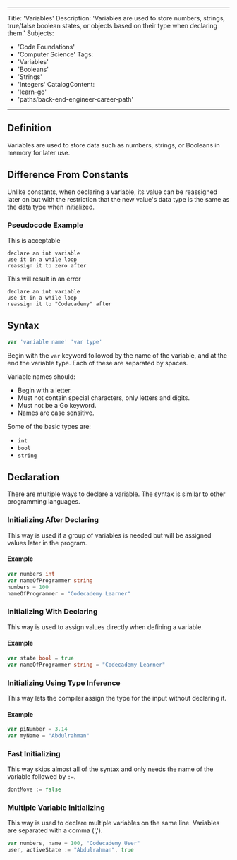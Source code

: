 
---
Title: 'Variables'
Description: 'Variables are used to store numbers, strings, true/false boolean states, or objects based on their type when declaring them.'
Subjects:
  - 'Code Foundations'
  - 'Computer Science'
Tags:
  - 'Variables'
  - 'Booleans'
  - 'Strings'
  - 'Integers'
CatalogContent:
  - 'learn-go'
  - 'paths/back-end-engineer-career-path'
---

## Definition

Variables are used to store data such as numbers, strings, or Booleans in memory for later use.

## Difference From Constants 

Unlike constants, when declaring a variable, its value can be reassigned later on but with the restriction that the new value's data type is the same as the data type when initialized.

### Pseudocode Example

This is acceptable

```pseudo
declare an int variable
use it in a while loop
reassign it to zero after
```

This will result in an error

```pseudo
declare an int variable
use it in a while loop
reassign it to "Codecademy" after
```

## Syntax

```go
var 'variable name' 'var type'
```

Begin with the `var` keyword followed by the name of the variable, and at the end the variable type. Each of these are separated by spaces.

Variable names should:

- Begin with a letter. 
- Must not contain special characters, only letters and digits.
- Must not be a Go keyword. 
- Names are case sensitive.
 
Some of the basic types are:

- `int`
- `bool`
- `string`

## Declaration 

There are multiple ways to declare a variable. The syntax is similar to other programming languages.

### Initializing After Declaring

This way is used if a group of variables is needed but will be assigned values later in the program.

#### Example

```go
var numbers int
var nameOfProgrammer string
numbers = 100
nameOfProgrammer = "Codecademy Learner"
```

### Initializing With Declaring

This way is used to assign values directly when defining a variable.

#### Example

```go
var state bool = true
var nameOfProgrammer string = "Codecademy Learner"
```

### Initializing Using Type Inference

This way lets the compiler assign the type for the input without declaring it.

#### Example

```go
var piNumber = 3.14
var myName = "Abdulrahman"
``` 

### Fast Initializing 

This way skips almost all of the syntax and only needs the name of the variable followed by `:=`.

```go
dontMove := false
```

### Multiple Variable Initializing

This way is used to declare multiple variables on the same line. Variables are separated with a comma (',').

```go
var numbers, name = 100, "Codecademy User"
user, activeState := "Abdulrahman", true
``` 





